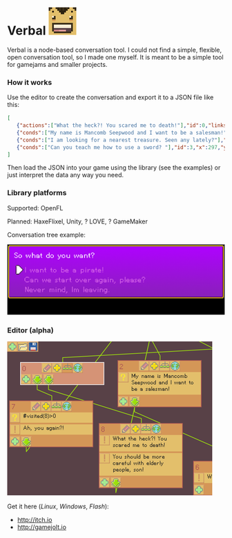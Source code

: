 # Verbal ![](exampleData/verbal_64.png)
Verbal is a node-based conversation tool. I could not find a simple, flexible, open conversation tool, so I made one myself. It is meant to be a simple tool for gamejams and smaller projects.


### How it works ###

Use the editor to create the conversation and export it to a JSON file like this:
```json
[
   {"actions":["What the heck?! You scared me to death!"],"id":0,"links":[1,2,-1],"x":55,"y":78},
   {"conds":["My name is Mancomb Seepwood and I want to be a salesman!"],"id":1,"x":58,"y":256},
   {"conds":["I am looking for a nearest treasure. Seen any lately?"],"id":2,"x":58,"y":457},
   {"conds":["Can you teach me how to use a sword? "],"id":3,"x":297,"y":256}
]
```
Then load the JSON into your game using the library (see the examples) or just interpret the data any way you need.

### Library platforms ###

Supported: OpenFL

Planned: HaxeFlixel, Unity, ? LOVE, ? GameMaker

Conversation tree example:

![Tree Conversation Example](exampleData/screenshot_treeExample.png)

### Editor (alpha) ###

![Verbal editor](exampleData/screenshot_verbalEdit.png)

Get it here (*Linux*, *Windows*, *Flash*):
* http://itch.io
* http://gamejolt.io
